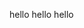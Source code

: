 
<html>
<head>
<style>
body {
  background-image: url('htmlBook1.png');
}
</style>
<meta name="viewport" content="width=device-width, initial-scale=1.0">
<title>albert alert</title>
</head>
<body>
<p> hello hello hello </p>
</body>
</html>